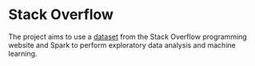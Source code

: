 # Stack Overflow

The project aims to use a [dataset](https://www.kaggle.com/datasets/stackoverflow/stacksample) from the Stack Overflow programming website and Spark to perform exploratory data analysis and machine learning.